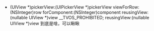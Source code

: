 - (UIView *)pickerView:(UIPickerView *)pickerView viewForRow:(NSInteger)row forComponent:(NSInteger)component reusingView:(nullable UIView *)view __TVOS_PROHIBITED;
reusingView:(nullable UIView *)view 到底是啥，可以瞅瞅
